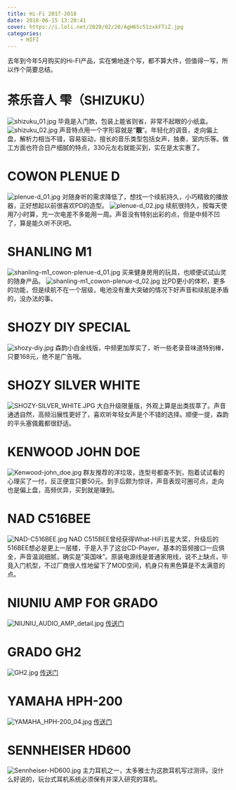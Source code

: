 ```yaml
---
title: Hi-Fi 2017-2018
date: 2018-06-15 13:20:41
cover: https://i.loli.net/2020/02/20/AgH6Sc51zxkFTiZ.jpg
categories: 
    - HIFI
---
```

去年到今年5月购买的Hi-FI产品，实在懒地逐个写，都不算大件，但值得一写，所以作个简要总结。
<!--more-->
# 茶乐音人 雫（SHIZUKU）
![shizuku_01.jpg](https://i.loli.net/2020/02/20/zMpHxDaWku7c6CI.jpg)
毕竟是入门款，包装上能省则省，非常不起眼的小纸盒。
![shizuku_02.jpg](https://i.loli.net/2020/02/20/871mwYvXZAlCkug.jpg)
声音特点用一个字形容就是“**靓**”。年轻化的调音，走向偏上盘，解析力相当不错，容易驱动，擅长的音乐类型包括女声，独奏，室内乐等。做工方面也符合日产细腻的特点，330元左右就能买到，实在是太实惠了。
# COWON PLENUE D
![plenue-d_01.jpg](https://i.loli.net/2020/02/20/V4AtvBYPnLx5JZ1.jpg)
对随身听的需求降低了，想找一个续航持久，小巧精致的播放器，正好想起以前很喜欢PD的造型。
![plenue-d_02.jpg](https://i.loli.net/2020/02/20/estUBKzniMc5QAm.jpg)
续航很持久，按每天使用7小时算，充一次电差不多能用一周。声音没有特别出彩的点，但是中频不凹了，算是能久听不厌吧。
# SHANLING M1
![shanling-m1_cowon-plenue-d_01.jpg](https://i.loli.net/2020/02/20/ofDhusebQTn9CKF.jpg)
买来健身房用的玩具，也顺便试试山灵的随身产品。
![shanling-m1_cowon-plenue-d_02.jpg](https://i.loli.net/2020/02/20/2muhinf93tLoCwc.jpg)
比PD更小的体积，更多的功能，但是续航不在一个层级，电池没有重大突破的情况下好声音和续航是矛盾的，没办法的事。
# SHOZY DIY SPECIAL
![shozy-diy.jpg](https://i.loli.net/2020/02/20/M61nOb82vjuPcVd.jpg)
森韵小白金线版，中频更加厚实了，听一些老录音味道特别棒，只要168元，绝不是广告哦。
# SHOZY SILVER WHITE
![SHOZY-SILVER_WHITE.JPG](https://i.loli.net/2020/02/20/ayD6nX8dRp7Mk3u.jpg)
大白升级限量版，外观上算是出类拔萃了。声音通透自然，高频沿展性更好了，喜欢听年轻女声是个不错的选择。顺便一提，森韵的平头塞偑戴都很舒适。
# KENWOOD JOHN DOE
![Kenwood-john_doe.jpg](https://i.loli.net/2020/02/20/lBydhL2WbmaXPST.jpg)
群友推荐的洋垃圾，连型号都查不到，抱着试试看的心理买了一付，反正便宜只要50元。到手后颇为惊讶，声音表现可圈可点，走向也是偏上盘，高频优异，买到就是赚到。
# NAD C516BEE
![NAD-C516BEE.jpg](https://i.loli.net/2020/02/20/VkPNg2UvIHXt5TA.jpg)
NAD C515BEE曾经获得What-HiFi五星大奖，升级后的516BEE想必是更上一层楼，于是入手了这台CD-Player。基本的音频接口一应俱全，声音温润细腻，确实是“英国味”。原装电源线是普通家用线，说不上缺点，毕竟入门机型，不过厂商很人性地留下了MOD空间，机身只有黑色算是不太满意的点。
# NIUNIU AMP FOR GRADO
![NIUNIU_AUDIO_AMP_detail.jpg](https://i.loli.net/2020/02/20/CmRT4g1lpFvxSsD.jpg)
[传送门](https://mint.moe/NIUNIU_AUDIO_AMP.html)
# GRADO GH2
![GH2.jpg](https://i.loli.net/2020/02/20/iSUT3sypbIZx897.jpg)
[传送门](https://mint.moe/Grado_GH2.html)
# YAMAHA HPH-200
![YAMAHA_HPH-200_04.jpg](https://i.loli.net/2020/02/20/a73HzoS2Wrgl9Jn.jpg)
[传送门](https://mint.moe/YAMAHA_HPH200.html)
# SENNHEISER HD600
![Sennheiser-HD600.jpg](https://i.loli.net/2020/02/20/Z9Djc148TE2XyaU.jpg)
主力耳机之一，太多雅士为这款耳机写过测评。没什么好说的，玩台式耳机系统必须保有并深入研究的耳机。

